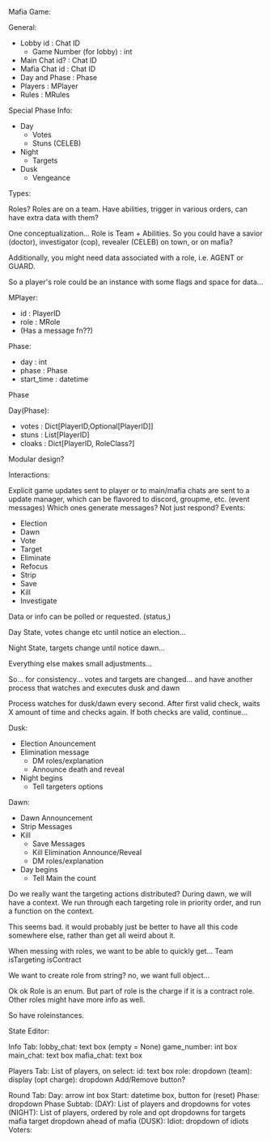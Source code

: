 
Mafia Game:

General:
- Lobby id : Chat ID
  - Game Number (for lobby) : int
- Main Chat id? : Chat ID
- Mafia Chat id : Chat ID
- Day and Phase : Phase
- Players : MPlayer
- Rules : MRules


Special Phase Info:
- Day
  - Votes
  - Stuns (CELEB)
- Night
  - Targets
- Dusk
  - Vengeance


Types:

Roles?
Roles are on a team. Have abilities, trigger in various orders, can have extra data with them?

One conceptualization... Role is Team + Abilities. So you could have a savior (doctor), investigator (cop), revealer (CELEB) on town, or on mafia?

Additionally, you might need data associated with a role, i.e. AGENT or GUARD.

So a player's role could be an instance with some flags and space for data...

MPlayer:
- id : PlayerID
- role : MRole
- (Has a message fn??)

Phase:
- day : int
- phase : Phase
- start_time : datetime

Phase

Day(Phase):
- votes : Dict[PlayerID,Optional[PlayerID]]
- stuns : List[PlayerID]
- cloaks : Dict[PlayerID, RoleClass?]


Modular design?

Interactions:

Explicit game updates sent to player or to main/mafia chats are sent to a update manager, which can be flavored to discord, groupme, etc. (event messages)
Which ones generate messages? Not just respond?
Events:
- Election
- Dawn
- Vote
- Target
- Eliminate
- Refocus
- Strip
- Save
- Kill
- Investigate

Data or info can be polled or requested. (status,)

Day State, votes change etc until notice an election...

Night State, targets change until notice dawn...

Everything else makes small adjustments...

So... for consistency... votes and targets are changed...
and have another process that watches and executes dusk and dawn

Process watches for dusk/dawn every second. After first valid check, waits X amount of time and checks again. If both checks are valid, continue...

Dusk:
- Election Anouncement
- Elimination message
  - DM roles/explanation
  - Announce death and reveal
- Night begins
  - Tell targeters options

Dawn:
- Dawn Announcement
- Strip Messages
- Kill
  - Save Messages
  - Kill Elimination Announce/Reveal
  - DM roles/explanation
- Day begins
  - Tell Main the count


Do we really want the targeting actions distributed? During dawn, we will have a context. We run through each targeting role in priority order, and run a function on the context.

This seems bad. it would probably just be better to have all this code somewhere else, rather than get all weird about it.

When messing with roles, we want to be able to quickly get...
Team
isTargeting
isContract

We want to create role from string? no, we want full object...

Ok ok Role is an enum.
But part of role is the charge if it is a contract role. Other roles might have more info as well.

So have roleinstances.


State Editor:

Info Tab:
lobby_chat: text box (empty = None)
game_number: int box
main_chat: text box
mafia_chat: text box

Players Tab:
List of players, on select:
id: text box
role: dropdown
(team): display
(opt charge): dropdown
Add/Remove button?

Round Tab:
Day: arrow int box
Start: datetime box, button for (reset)
Phase: dropdown
  Phase Subtab:
  (DAY):
  List of players and dropdowns for votes
  (NIGHT):
  List of players, ordered by role and opt dropdowns for targets
  mafia target dropdown ahead of mafia
  (DUSK):
  Idiot: dropdown of idiots
  Voters: 
